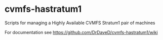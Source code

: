 cvmfs-hastratum1
================

Scripts for managing a Highly Available CVMFS Stratum1 pair of machines

For documentation see https://github.com/DrDaveD/cvmfs-hastratum1/wiki
